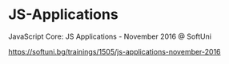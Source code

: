 # JS-Applications
JavaScript Core: JS Applications - November 2016 @ SoftUni

https://softuni.bg/trainings/1505/js-applications-november-2016
